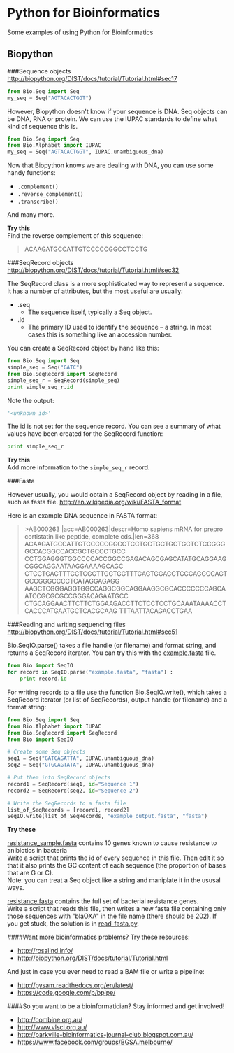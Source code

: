 Python for Bioinformatics
=========================

Some examples of using Python for Bioinformatics

Biopython
---------

###Sequence objects
http://biopython.org/DIST/docs/tutorial/Tutorial.html#sec17

```python
from Bio.Seq import Seq
my_seq = Seq("AGTACACTGGT")
```

However, Biopython doesn't know if your sequence is DNA. Seq objects can be DNA, RNA or protein. We can use the IUPAC standards to define what kind of sequence this is.

```python
from Bio.Seq import Seq
from Bio.Alphabet import IUPAC
my_seq = Seq("AGTACACTGGT", IUPAC.unambiguous_dna)
```

Now that Biopython knows we are dealing with DNA, you can use some handy functions:  
 - `.complement()`
 - `.reverse_complement()`
 - `.transcribe()`  

And many more.  

**Try this**  
Find the reverse complement of this sequence:  
> ACAAGATGCCATTGTCCCCCGGCCTCCTG  

###SeqRecord objects
http://biopython.org/DIST/docs/tutorial/Tutorial.html#sec32

The SeqRecord class is a more sophisticated way to represent a sequence. It has a number of attributes, but the most useful are usually:  
 - .seq  
   - The sequence itself, typically a Seq object.  
 - .id  
   - The primary ID used to identify the sequence – a string. In most cases this is something like an accession number.  

You can create a SeqRecord object by hand like this:  
  
```python
from Bio.Seq import Seq
simple_seq = Seq("GATC")
from Bio.SeqRecord import SeqRecord
simple_seq_r = SeqRecord(simple_seq)
print simple_seq_r.id
```

Note the output:
```python
'<unknown id>'
```
The id is not set for the sequence record. You can see a summary of what values have been created for the SeqRecord function:
```python
print simple_seq_r
```
**Try this**  
Add more information to the `simple_seq_r` record.

###Fasta

However usually, you would obtain a SeqRecord object by reading in a file, such as fasta file.
http://en.wikipedia.org/wiki/FASTA_format

Here is an example DNA sequence in FASTA format:

> \>AB000263 |acc=AB000263|descr=Homo sapiens mRNA for prepro cortistatin like peptide, complete cds.|len=368
> ACAAGATGCCATTGTCCCCCGGCCTCCTGCTGCTGCTGCTCTCCGGGGCCACGGCCACCGCTGCCCTGCC
> CCTGGAGGGTGGCCCCACCGGCCGAGACAGCGAGCATATGCAGGAAGCGGCAGGAATAAGGAAAAGCAGC
> CTCCTGACTTTCCTCGCTTGGTGGTTTGAGTGGACCTCCCAGGCCAGTGCCGGGCCCCTCATAGGAGAGG
> AAGCTCGGGAGGTGGCCAGGCGGCAGGAAGGCGCACCCCCCCAGCAATCCGCGCGCCGGGACAGAATGCC
> CTGCAGGAACTTCTTCTGGAAGACCTTCTCCTCCTGCAAATAAAACCTCACCCATGAATGCTCACGCAAG
> TTTAATTACAGACCTGAA

###Reading and writing sequencing files
http://biopython.org/DIST/docs/tutorial/Tutorial.html#sec51

Bio.SeqIO.parse() takes a file handle (or filename) and format string, and returns a SeqRecord iterator. You can try this with the [example.fasta](https://raw.githubusercontent.com/hdashnow/python_for_bioinformatics/master/example.fasta) file.

```python
from Bio import SeqIO
for record in SeqIO.parse("example.fasta", "fasta") :
    print record.id
```

For writing records to a file use the function Bio.SeqIO.write(), which takes a SeqRecord iterator (or list of SeqRecords), output handle (or filename) and a format string:

```python
from Bio.Seq import Seq
from Bio.Alphabet import IUPAC
from Bio.SeqRecord import SeqRecord
from Bio import SeqIO

# Create some Seq objects
seq1 = Seq("GATCAGATTA", IUPAC.unambiguous_dna)
seq2 = Seq("GTGCAGTATA", IUPAC.unambiguous_dna)

# Put them into SeqRecord objects
record1 = SeqRecord(seq1, id="Sequence 1")
record2 = SeqRecord(seq2, id="Sequence 2")

# Write the SeqRecords to a fasta file
list_of_SeqRecords = [record1, record2]
SeqIO.write(list_of_SeqRecords, "example_output.fasta", "fasta")
```

**Try these**  

[resistance_sample.fasta](https://raw.githubusercontent.com/hdashnow/python_for_bioinformatics/master/resistance_sample.fasta) contains 10 genes known to cause resistance to anibiotics in bacteria  
Write a script that prints the id of every sequence in this file. Then edit it so that it also prints the GC content of each sequence (the proportion of bases that are G or C).  
Note: you can treat a Seq object like a string and maniplate it in the ususal ways.  

[resistance.fasta](https://raw.githubusercontent.com/hdashnow/python_for_bioinformatics/master/resistance.fasta) contains the full set of bacterial resistance genes.  
Write a script that reads this file, then writes a new fasta file containing only those sequences with "blaOXA" in the file name (there should be 202). If you get stuck, the solution is in [read_fasta.py](read_fasta.py).


####Want more bioinformatics problems? Try these resources:
* http://rosalind.info/
* http://biopython.org/DIST/docs/tutorial/Tutorial.html

And just in case you ever need to read a BAM file or write a pipeline:  
* http://pysam.readthedocs.org/en/latest/
* https://code.google.com/p/bpipe/


####So you want to be a bioinformatician? Stay informed and get involved!
* http://combine.org.au/
* http://www.vlsci.org.au/
* http://parkville-bioinformatics-journal-club.blogspot.com.au/
* https://www.facebook.com/groups/BGSA.melbourne/

